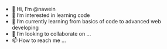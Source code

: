 - 👋 Hi, I’m @nawein
- 👀 I’m interested in learning code
- 🌱 I’m currently learning from basics of code to advanced web developing
- 💞️ I’m looking to collaborate on ...
- 📫 How to reach me ...

<!---
nawein/nawein is a ✨ special ✨ repository because its `README.md` (this file) appears on your GitHub profile.
You can click the Preview link to take a look at your changes.
--->
